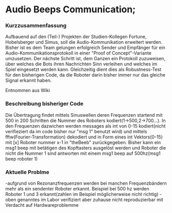 # Audio Beeps Communication;

### Kurzzusammenfassung
Aufbauend auf den (Teil-) Projekten der Studien-Kollegen Fortune, Hobelsberger und Simus, soll die Audio-Kommunikation erweitert werden. Bisher ist es dem Team gelungen erfolgreich Sender und Empfänger für ein Audio-Kommunikationsprotokoll in einer "Proof of Concept"-Variante umzusetzen. Der nächste Schritt ist, dem Ganzen ein Protokoll zuzuweisen, über welches die Bots ihren Nachrichten Sinn verleihen und welches im Spiel eingesetzt werden kann. Gleichzeitig dient dies als Robustness-Test für den bisherigen Code, da die Roboter darin bisher immer nur das gleiche Signal erkannt haben.

Entnommen aus Wiki

### Beschreibung bisheriger Code
Die Übertragung findet mittels Sinuswellen deren Frequenzen startend mit 500 in 200 Schritten die Nummer des Roboters kodiert(1->500,2->700...).
In den Frequenzen dazwichen werden messages als int von 0-15 kodiert(nicht verifieziert da im code bisher nur "msg 1" benutzt wird) und mittels fftw(Fourier-Transformation) dekodiert und in Form eines int Vektors(0-15) mit [x] Roboter nummer x-1  in "theBeeb" zurückgegeben.
Bisher kann ein msg1 beep mit betätigen des Kopftasters ausgelöst werden und Roboter die nicht die Nummer 1 sind antworten mit einem msg1 beep auf 500hz(msg1 beep roboter 1)


### Aktuelle Problme
-aufgrund von Rezonanzfrequenzen werden bei manchen Frequenzbändern mehr als ein sendenter Roboter erkannt. Beispiel bei 500 hz werden Roboter 1 und 3 erkannt(zahlen im Beispiel möglicherweise nicht richtig)
-oben genanntes im Labor verifiziert aber zuhause nicht reproduzierbar mit Verdacht auf Hardwareproblemme